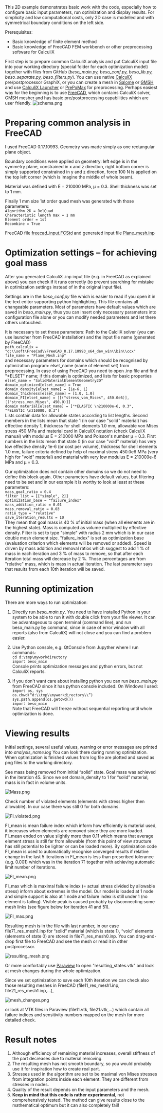 This 2D example demonstrates basic work with the code, especially how to configure basic input parameters, run optimization and display results. For simplicity and low computational costs, only 2D case is modelled and with symmetrical boundary conditions on the left side.

Prerequisites:
* Basic knowledge of finite element method
* Basic knowledge of FreeCAD FEM workbench or other preprocessing software for CalculiX

First step is to prepare common CalculiX analysis and put CalculiX input file into your working directory (special folder for each optimization model) together with files from GitHub (_beso_main.py, beso_conf.py, beso_lib.py, beso_separate.py, beso_filters.py_). You can use native [CalculiX](http://dhondt.de/) pre/postprocessor GraphiX, or you can create a mesh in [Salome](http://salome-platform.org/) or [GMSH](http://gmsh.info/) and use [CalculiX Launcher](http://calculixforwin.blogspot.cz/2015/05/calculix-launcher.html) or [PrePoMax](http://lace.fs.uni-mb.si/wordpress/borovinsek/?page_id=41) for preprocessing. Perhaps easiest way for the beginning is to use [FreeCAD](https://freecadweb.org/), which contains CalculiX solver, GMSH mesher and has basic pre/postprocessing capabilities which are user friendly.
![schema.png](schema.png)

# Preparing common analysis in FreeCAD
I used FreeCAD 0.17.10993. Geometry was made simply as one rectangular plane object.

Boundary conditions were applied on geometry: left edge is in the symmetry plane, constrained in x and z direction, right bottom corner is simply supported constrained in y and z direction, force 100 N is applied on the top left corner (which is imagine the middle of whole beam).

Material was defined with E = 210000 MPa, μ = 0.3. Shell thickness was set to 1 mm.

Finally 1 mm size 1st order quad mesh was generated with those parameters:  
`Algorithm 2D = DelQuad`  
`Characteristic length max = 1 mm`  
`Element order = 1st`  
`Recombine = True`

FreeCAD file [freecad_input.FCStd](https://github.com/fandaL/beso/blob/master/wiki_files/example_1/freecad_input.FCStd) and generated input file [Plane_mesh.inp](https://github.com/fandaL/beso/blob/master/wiki_files/example_1/Plane_mesh.inp)

# Optimization settings – for achieving goal mass
After you generated CalculiX .inp input file (e.g. in FreeCAD as explained above) you can check if it runs correctly (to prevent searching for mistake in optimization settings instead of in the original input file).

Settings are in the _beso_conf.py_ file which is easier to read if you open it in the text editor supporting python highlighting. This file contains all changeable parameters. Most of parameters have default values which are saved in _beso_main.py_, thus you can insert only necessary parameters into configuration file alone or you can modify needed parameters and let there others untouched.

It is necessary to set those parameters:
Path to the CalcliX solver (you can use launcher from FreeCAD installation) and the input file name (generated by FreeCAD)   
`path_calculix = "d:\\soft\FreeCad\\FreeCAD_0.17.10993_x64_dev_win\\bin\\ccx"`  
`file_name = "Plane_Mesh.inp"`  
and necessary parameters for domains which should be recognised by optimization program:
elset_name (name of element set) from preprocessing. In case of using FreeCAD you need to open .inp file and find "*ELSET" name; if this domain is optimized, and lists for basic properties  
`elset_name = "SolidMaterialElementGeometry2D"`  
`domain_optimized[elset_name] = True`  
`domain_density[elset_name] = [1e-6, 1]`  
`domain_thickness[elset_name] = [1.0, 1.0]`  
`domain_FI[elset_name] = [[("stress_von_Mises", 450.0e6)], [("stress_von_Mises", 450.0)]]`  
`domain_material[elset_name] = ["*ELASTIC \n210000e-6, 0.3",`  
`"*ELASTIC \n210000, 0.3"]`  
Lists contain data for allowable states according to list lengths. Second members in the lists mean that state 1 (in our case "solid" material) has effective density 1, thickness for shell elements 1.0 mm, allowable von Mises stress 450 MPa and material card in CalculiX notation (check CalculiX manual) with modulus E = 210000 MPa and Poisson's number μ = 0.3. First numbers in the lists mean that state 0 (in our case "void" material) has very low effective density 1e-6 (or cost per volume), thickness for shell elements 1.0 mm, failure criteria defined by help of maximal stress 450.0e6 MPa (very high for "void" material) and material with very low modulus E = 210000e-6 MPa and μ = 0.3.

Our optimization does not contain other domains so we do not need to define this block again. Other parameters have default values, but filtering need to be set and in our example it is worthy to look at least at these parameters:  
`mass_goal_ratio = 0.4`  
`filter_list = [["simple", 2]]`  
`optimization_base = "failure_index"`  
`mass_addition_ratio = 0.01`  
`mass_removal_ratio = 0.03`  
`ratio_type = "relative"`  
`save_iteration_results = 10`  
They mean that goal mass is 40 % of initial mass (when all elements are in the highest state). Mass is computed as volume multiplied by effective density. Filter is set to type "simple" with radius 2 mm which is in our case double mesh element size. "failure_index" is set as optimization base (evaluation criterion which elements will be removed or added). Speed is driven by mass addition and removal ratios which suggest to add 1 % of mass in each iteration and 3 % of mass to remove, so that after each iteration total mass will decrease by 2 %. Those percentages are from "relative" mass, which is mass in actual iteration. The last parameter says that results from each 10th iteration will be saved.

# Running optimization
There are more ways to run optimization:

1. Directly run _beso_main.py_. You need to have installed Python in your system to be able to run it with double click from your file viewer. It can be advantageous to open terminal (command line), and run beso_main.py by command, since in case of error window with all reports (also from CalculiX) will not close and you can find a problem easier.

2. Use Python console, e.g. QtConsole from Jupyther where I run commands:  
`cd d:\tmp\myworkdirectory`  
`import beso_main`  
Console prints optimization messages and python errors, but not CalculiX reports.

3. If you don't want care about installing python you can run _beso_main.py_ from FreeCAD since it has python console included. On Windows I used:  
`import os, sys`  
`os.chwd(“d:\\tmp\\myworkdirectory\\”)`  
`sys.path.append(os.getcwd())`  
`import beso_main`  
Note that FreeCAD will freeze without sequential reporting until whole optimization is done.

# Viewing results
Initial settings, several useful values, warning or error messages are printed into _analysis_name.log_ You can look there during running optimization. When optimization is finished values from log file are plotted and saved as png files to the working directory.

See mass being removed from initial “solid” state. Goal mass was achieved in the iteration 45. Since we set domain_density to 1 for “solid” material, mass is in fact in volume units.

![Mass.png](Mass.png)

Check number of violated elements (elements with stress higher then allowable). In our case there was still 0 for both domains.

![FI_violated.png](FI_violated.png)

FI_mean is mean failure index which inform how efficiently is material used, it increases when elements are removed since they are more loaded. FI_mean ended on value slightly more than 0.11 which means that average element stress is still far from allowable (from this point of view structure has still potential to be lighter or can be loaded more). By optimization code FI_mean is used to automatically recognise converged results if relative change in the last 5 iterations in FI_mean is less than prescribed tolerance (e.g. 0.001) which was in the iteration 71 together with achieving automatic limit number of iterations.

![FI_mean.png](FI_mean.png)

FI_max which is maximal failure index (= actual stress divided by allowable stress) inform about extremes in the model. Our model is loaded at 1 node and simple support is also at 1 node and failure index is still under 1 (no element is failing). Visible peak is caused probably by disconnecting some mesh links (see figure below for iteration 41 and 51).

![FI_max.png](FI_max.png)

Resulting mesh is in the file with last number, in our case file71_res_mesh1.inp for “solid” material (which is state 1), “void” elements (elements of state 0) are stored in file71_res_mesh0.inp. You can drag-and-drop first file to FreeCAD and see the mesh or read it in other postprocessor.

![resulting_mesh.png](resulting_mesh.png)

Or more comfortably use [Paraview](https://www.paraview.org/) to open "resulting_states.vtk" and look at mesh changes during the whole optimization.

Since we set optimization to save each 10th iteration we can check also those resulting meshes in FreeCAD (file11_res_mesh1.inp, file21_res_mesh1.inp,…),

![mesh_changes.png](mesh_changes.png)

or look at VTK files in Paraview (file11.vtk, file21.vtk,…) which contain all failure indices and sensitivity numbers mapped on the mesh for more detailed check.

# Result notes
1. Although efficiency of remaining material increases, overall stiffness of the part decreases due to material removing.
2. The resulting mesh has not smooth boundary, so you would probably use it for inspiration how to create real part.
3. Stresses used in the algorithm are set to be maximal von Mises stresses from integration points inside each element. They are different from stresses in nodes.
4. Quality of the result depends on the input parameters and the mesh.
5. **Keep in mind that this code is rather experimental**, not comprehensively tested. The method can give results close to the mathematical optimum but it can also completely fail!